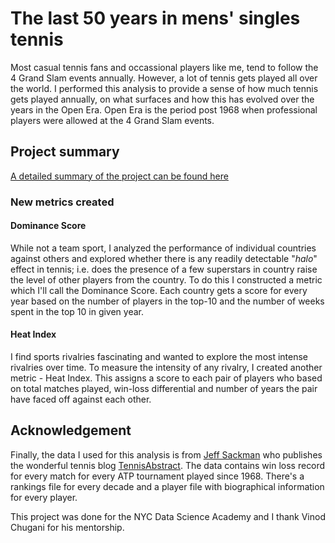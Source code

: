 
# The last 50 years in mens' singles tennis

Most casual tennis fans and occassional players like me, tend to follow the 4 Grand Slam events annually. However, a lot of tennis gets played all over the world. I performed this analysis to provide a sense of how much tennis gets played annually, on what surfaces and how this has evolved over the years in the Open Era. Open Era is the period post 1968 when professional players were allowed at the 4 Grand Slam events. 

## Project summary
[A detailed summary of the project can be found here](https://docs.google.com/presentation/d/12t6xfvNoKewiHlxgwxEXdtDvAnuL2umso6mRuqbGCAk/edit#slide=id.g2d444c599d1_0_226)

### New metrics created

#### Dominance Score

While not a team sport, I  analyzed the performance of individual countries against others and explored whether there is any readily detectable "_halo_" effect in tennis; i.e. does the presence of a few superstars in country raise the level of other players from the country. To do this I constructed a metric which I'll call the Dominance Score. Each country gets a score for every year based on the number of players in the top-10 and the number of weeks spent in the top 10 in given year. 

#### Heat Index

I find sports rivalries fascinating and wanted to explore the most intense rivalries over time. To measure the intensity of any rivalry, I created another metric - Heat Index. This assigns a score to each pair of players who based on total matches played, win-loss differential and number of years the pair have faced off against each other. 

## Acknowledgement

Finally, the data I used for this analysis is from [Jeff Sackman](https://github.com/JeffSackmann/tennis_atp) who publishes the wonderful tennis blog [TennisAbstract](https://www.tennisabstract.com/blog/). The data contains win loss record for every match for every ATP tournament played since 1968. There's a rankings file for every decade and a player file with biographical information for every player. 

This project was done for the NYC Data Science Academy and I thank Vinod Chugani for his mentorship.
